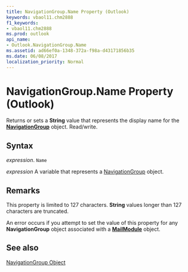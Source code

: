 ```yaml
---
title: NavigationGroup.Name Property (Outlook)
keywords: vbaol11.chm2888
f1_keywords:
- vbaol11.chm2888
ms.prod: outlook
api_name:
- Outlook.NavigationGroup.Name
ms.assetid: ad66ef0a-1348-372a-f98a-d43171856b35
ms.date: 06/08/2017
localization_priority: Normal
---
```



# NavigationGroup.Name Property (Outlook)

Returns or sets a  **String** value that represents the display name for the **[NavigationGroup](Outlook.NavigationGroup.md)** object. Read/write.


## Syntax

_expression_. `Name`

_expression_ A variable that represents a [NavigationGroup](./Outlook.NavigationGroup.md) object.


## Remarks

This property is limited to 127 characters.  **String** values longer than 127 characters are truncated.

An error occurs if you attempt to set the value of this property for any  **NavigationGroup** object associated with a **[MailModule](Outlook.MailModule.md)** object.


## See also


[NavigationGroup Object](Outlook.NavigationGroup.md)

